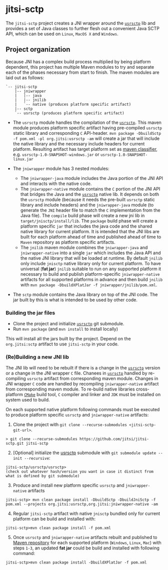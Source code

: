 # jitsi-sctp
The `jitsi-sctp` project creates a JNI wrapper around the [`usrsctp`](https://github.com/sctplab/usrsctp) lib and provides a set of Java classes to further flesh out a convenient Java SCTP API, which can be used on `Linux`, `MacOS X` and `Windows`.

## Project organization
Because JNI has a complex build process multiplied by being platform dependent, this project has multiple Maven modules to try and separate each of the phases necessary from start to finish. The maven modules are laid out as follows:
```
`-- jitsi-sctp
    |-- jniwrapper
    |   |-- java
    |   |-- jnilib
    |   `-- native (produces platform specific artifact)
    |-- sctp
    `-- usrsctp (produces platform specific artifact)
```

* The `usrsctp` module handles the compilation of the [`usrsctp`](https://github.com/sctplab/usrsctp).
This maven module produces platform specific artifact having pre-compiled `usrsctp` static library and corresponding `C` API-header.
`mvn package -DbuildSctp -f pom.xml -pl org.jitsi:usrsctp -am` will create a jar that will include the native library and the necessary include headers for current platform.
Resulting artifact has target platform set as [maven classifier](https://maven.apache.org/pom.html), e.g. `usrsctp-1.0-SNAPSHOT-windows.jar` or `usrsctp-1.0-SNAPSHOT-linux.jar`

* The `jniwrapper` module has 3 nested modules:
  * The `jniwrapper-java` module includes the Java portion of the JNI API and interacts with the native code.
  * The `jniwrapper-native` module contains the `C` portion of the JNI API that bridges the Java and the [`usrsctp`](https://github.com/sctplab/usrsctp) native lib.
  It depends on both the `usrsctp` module (because it needs the pre-built `usrsctp` static library and include headers) and the `jniwrapper-java` module (to generate the `JNI` header file to match the `C` implementation from the Java file).
  The `compile` build phase will create a new jni lib in `target/jnisctp/install/lib`.
  The `package` build phase will create a platform specific `jar` that includes the java code and the shared native library for current platform.
  It is intended that the JNI libs are built for each platform ahead of time and published ahead of time to `Maven` repository as platform specific artifacts.
  * The `jnilib` maven module combines the `jniwrapper-java` and `jniwrapper-native` into a single `jar` which includes the Java API and the native JNI library that will be loaded at runtime.
  By default `jnilib` only include `jnisctp` native library only for current platform.
  To have universal (**fat jar**) `jnilib` suitable to run on any supported platform it necessary to build and publish platform-specific `jniwrapper-native` artifacts for all supported platforms in advance and then build `jnilib` with `mvn package -DbuildXPlatJar -f jniwrapper/jnilib/pom.xml`.

* The `sctp` module contains the Java library on top of the JNI code. 
The jar built by this is what is intended to be used by other code.

### Building the jar files
* Clone the project and initialize [`usrsctp`](https://github.com/sctplab/usrsctp) git submodule.
* Run `mvn package` (and `mvn install` to install locally)

This will install all the jars built by the project.  Depend on the `org.jitsi:sctp` artifact to use `jitsi-sctp` in your code.

### (Re)Building a new JNI lib
The JNI lib will need to be rebuilt if there is a change in the [`usrsctp`](https://github.com/sctplab/usrsctp) version or a change in the JNI wrapper `C` file.
Chanees in [`usrsctp`](https://github.com/sctplab/usrsctp) handled by re-compiling `usrsctp` artifact from corresponding maven module.
Changes in JNI wrapper `C` code are handled by recompiling `jniwrapper-native` artifact from corresponding maven module.
To re-build native libraries cross-platform [`CMake`](https://cmake.org/) build tool, `C` compiler and linker and `JDK` must be installed on system used to build.

On each supported native platform following commands must be executed to produce platform specific `usrsctp` and `jniwrapper-native` artifacts:

1. Clone the project with `git clone --recurse-submodules <jitsi-sctp-git-url>`.
```
> git clone --recurse-submodules https://github.com/jitsi/jitsi-sctp.git jitsi-sctp
```

2. [Optional] initialize the [usrsctp](https://github.com/sctplab/usrsctp) submodule with `git submodule update --init --recursive`:
```
jitsi-sctp/usrsctp/usrsctp>
(check out whatever hash/version you want in case it distinct from what is defined by git submodule)
```

3. Produce and install new platform specific `usrsctp` and `jniwrapper-native` artifacts 
```
jitsi-sctp> mvn clean package install -DbuildSctp -DbuildJniSctp -f pom.xml --projects org.jitsi:usrsctp,org.jitsi:jniwrapper-native -am
```

4. Regular `jitsi-sctp` artifact with native `jnisctp` bundled only for current platform can be build and installed with:
```
jitsi-sctp>mvn clean package install -f pom.xml
```

5. Once `usrsctp` and `jniwrapper-native` artifacts rebuilt and published to [Maven repository](https://github.com/jitsi/jitsi-maven-repository/) for each supported platform (`Windows`, `Linux`, `Mac`) with steps `1-3`, an updated **fat jar** could be build and installed with following command:
```
jitsi-sctp>mvn clean package install -DbuildXPlatJar -f pom.xml
```
